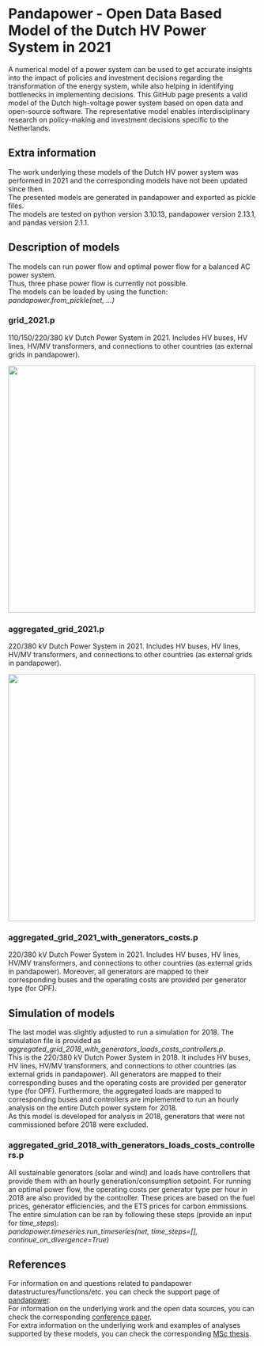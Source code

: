 # Pandapower - Open Data Based Model of the Dutch HV Power System in 2021
A numerical model of a power system can be used to get accurate insights into the impact of policies and investment decisions regarding the transformation of the energy system, while also helping in identifying bottlenecks in implementing decisions. This GitHub page presents a valid model of the Dutch high-voltage power system based on open data and open-source software. The representative model enables interdisciplinary research on policy-making and investment decisions specific to the Netherlands.

## Extra information
The work underlying these models of the Dutch HV power system was performed in 2021 and the corresponding models have not been updated since then.  
The presented models are generated in pandapower and exported as pickle files.  
The models are tested on python version 3.10.13, pandapower version 2.13.1, and pandas version 2.1.1.

## Description of models
The models can run power flow and optimal power flow for a balanced AC power system.  
Thus, three phase power flow is currently not possible.  
The models can be loaded by using the function: *pandapower.from_pickle(net, ...)*

### grid_2021.p
110/150/220/380 kV Dutch Power System in 2021. Includes HV buses, HV lines, HV/MV transformers, and connections to other countries (as external grids in pandapower).

<img src="https://github.com/WZomerdijk/Dutch-HV-Power-System/assets/122889461/aa727cb4-dda8-497a-9280-7ece9b2b6df7" width="500">

### aggregated_grid_2021.p
220/380 kV Dutch Power System in 2021. Includes HV buses, HV lines, HV/MV transformers, and connections to other countries (as external grids in pandapower).

<img src="https://github.com/WZomerdijk/Dutch-HV-Power-System/assets/122889461/84bc4cb4-692b-455f-9133-3fd849f18960" width="500">

### aggregated_grid_2021_with_generators_costs.p
220/380 kV Dutch Power System in 2021. Includes HV buses, HV lines, HV/MV transformers, and connections to other countries (as external grids in pandapower). Moreover, all generators are mapped to their corresponding buses and the operating costs are provided per generator type (for OPF).

## Simulation of models
The last model was slightly adjusted to run a simulation for 2018. The simulation file is provided as *aggregated_grid_2018_with_generators_loads_costs_controllers.p*.  
This is the 220/380 kV Dutch Power System in 2018. It includes HV buses, HV lines, HV/MV transformers, and connections to other countries (as external grids in pandapower). All generators are mapped to their corresponding buses and the operating costs are provided per generator type (for OPF). Furthermore, the aggregated loads are mapped to corresponding buses and controllers are implemented to run an hourly analysis on the entire Dutch power system for 2018.  
As this model is developed for analysis in 2018, generators that were not commissioned before 2018 were excluded.

### aggregated_grid_2018_with_generators_loads_costs_controllers.p
All sustainable generators (solar and wind) and loads have controllers that provide them with an hourly generation/consumption setpoint. For running an optimal power flow, the operating costs per generator type per hour in 2018 are also provided by the controller. These prices are based on the fuel prices, generator efficiencies, and the ETS prices for carbon emmissions.  
The entire simulation can be ran by following these steps (provide an input for *time_steps*):  
*pandapower.timeseries.run_timeseries(net, time_steps=[], continue_on_divergence=True)*

## References
For information on and questions related to pandapower datastructures/functions/etc. you can check the support page of [pandapower](https://pandapower.readthedocs.io/en/v2.13.1).  
For information on the underlying work and the open data sources, you can check the corresponding [conference paper](https://ieeexplore.ieee.org/document/9960703).  
For extra information on the underlying work and examples of analyses supported by these models, you can check the corresponding [MSc thesis](http://resolver.tudelft.nl/uuid:b9d69d1b-d2bf-4ce0-acc6-97171cde3568).
